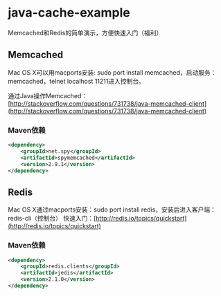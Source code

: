 java-cache-example
==================

Memcached和Redis的简单演示，方便快速入门（福利）


## Memcached

Mac OS X可以用macports安装: sudo port install memcached，启动服务：memcached，telnet localhost 11211进入控制台。

通过Java操作Memcached：[http://stackoverflow.com/questions/731738/java-memcached-client](http://stackoverflow.com/questions/731738/java-memcached-client)

### Maven依赖
```xml
<dependency>
    <groupId>net.spy</groupId>
    <artifactId>spymemcached</artifactId>
    <version>2.9.1</version>
</dependency> 
```

## Redis

Mac OS X通过macports安装：sudo port install redis，安装后进入客户端：redis-cli（控制台）
快速入门：[http://redis.io/topics/quickstart](http://redis.io/topics/quickstart)

### Maven依赖
```xml
<dependency>
    <groupId>redis.clients</groupId>
    <artifactId>jedis</artifactId>
    <version>2.1.0</version>
</dependency>
```
